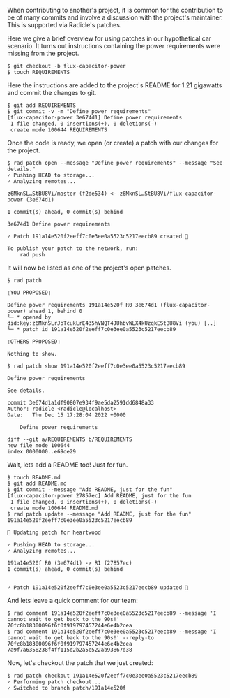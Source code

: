 When contributing to another's project, it is common for the contribution to be
of many commits and involve a discussion with the project's maintainer.  This is supported
via Radicle's patches.

Here we give a brief overview for using patches in our hypothetical car
scenario.  It turns out instructions containing the power requirements were
missing from the project.

```
$ git checkout -b flux-capacitor-power
$ touch REQUIREMENTS
```

Here the instructions are added to the project's README for 1.21 gigawatts and
commit the changes to git.

```
$ git add REQUIREMENTS
$ git commit -v -m "Define power requirements"
[flux-capacitor-power 3e674d1] Define power requirements
 1 file changed, 0 insertions(+), 0 deletions(-)
 create mode 100644 REQUIREMENTS
```

Once the code is ready, we open (or create) a patch with our changes for the project.

```
$ rad patch open --message "Define power requirements" --message "See details."
✓ Pushing HEAD to storage...
✓ Analyzing remotes...

z6MknSL…StBU8Vi/master (f2de534) <- z6MknSL…StBU8Vi/flux-capacitor-power (3e674d1)

1 commit(s) ahead, 0 commit(s) behind

3e674d1 Define power requirements

✓ Patch 191a14e520f2eeff7c0e3ee0a5523c5217eecb89 created 🌱

To publish your patch to the network, run:
    rad push

```

It will now be listed as one of the project's open patches.

```
$ rad patch

❲YOU PROPOSED❳

Define power requirements 191a14e520f R0 3e674d1 (flux-capacitor-power) ahead 1, behind 0
└─ * opened by did:key:z6MknSLrJoTcukLrE435hVNQT4JUhbvWLX4kUzqkEStBU8Vi (you) [..]
└─ * patch id 191a14e520f2eeff7c0e3ee0a5523c5217eecb89

❲OTHERS PROPOSED❳

Nothing to show.

$ rad patch show 191a14e520f2eeff7c0e3ee0a5523c5217eecb89

Define power requirements

See details.

commit 3e674d1a1df90807e934f9ae5da2591dd6848a33
Author: radicle <radicle@localhost>
Date:   Thu Dec 15 17:28:04 2022 +0000

    Define power requirements

diff --git a/REQUIREMENTS b/REQUIREMENTS
new file mode 100644
index 0000000..e69de29

```

Wait, lets add a README too! Just for fun.

```
$ touch README.md
$ git add README.md
$ git commit --message "Add README, just for the fun"
[flux-capacitor-power 27857ec] Add README, just for the fun
 1 file changed, 0 insertions(+), 0 deletions(-)
 create mode 100644 README.md
$ rad patch update --message "Add README, just for the fun" 191a14e520f2eeff7c0e3ee0a5523c5217eecb89

🌱 Updating patch for heartwood

✓ Pushing HEAD to storage...
✓ Analyzing remotes...

191a14e520f R0 (3e674d1) -> R1 (27857ec)
1 commit(s) ahead, 0 commit(s) behind


✓ Patch 191a14e520f2eeff7c0e3ee0a5523c5217eecb89 updated 🌱

```

And lets leave a quick comment for our team:

```
$ rad comment 191a14e520f2eeff7c0e3ee0a5523c5217eecb89 --message 'I cannot wait to get back to the 90s!'
70fc8b18300096f6f0f919797457244e6e4b2cea
$ rad comment 191a14e520f2eeff7c0e3ee0a5523c5217eecb89 --message 'I cannot wait to get back to the 90s!' --reply-to 70fc8b18300096f6f0f919797457244e6e4b2cea
7a9f7a6358238f4ff115d2b2a5e522ab93867d38
```

Now, let's checkout the patch that we just created:

```
$ rad patch checkout 191a14e520f2eeff7c0e3ee0a5523c5217eecb89
✓ Performing patch checkout...
✓ Switched to branch patch/191a14e520f
```
